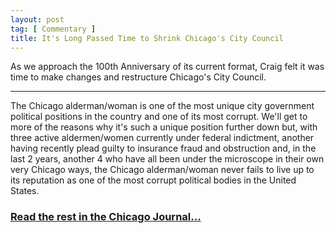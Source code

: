 ```yaml
---
layout: post
tag: [ Commentary ]
title: It's Long Passed Time to Shrink Chicago's City Council
---
```


As we approach the 100th Anniversary of its current format, Craig felt it was time to make changes and restructure Chicago's City Council.

---

The Chicago alderman/woman is one of the most unique city government political positions in the country and one of its most corrupt. We'll get to more of the reasons why it's such a unique position further down but, with three active aldermen/women currently under federal indictment, another having recently plead guilty to insurance fraud and obstruction and, in the last 2 years, another 4 who have all been under the microscope in their own very Chicago ways, the Chicago alderman/woman never fails to live up to its reputation as one of the most corrupt political bodies in the United States.<br>

<h3><a href="https://www.chicagojournal.com/opinion-its-long-passed-time-to-shrink-chicagos-city-council/">Read the rest in the Chicago Journal...</a></h3>

<br/>
